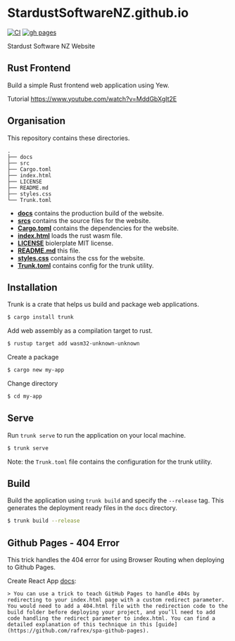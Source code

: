 # StardustSoftwareNZ.github.io

[![CI](https://github.com/StardustSoftwareNZ/StardustSoftwareNZ.github.io/actions/workflows/ci.yml/badge.svg)](https://github.com/StardustSoftwareNZ/StardustSoftwareNZ.github.io/actions/workflows/ci.yml)
[![gh pages](https://github.com/StardustSoftwareNZ/StardustSoftwareNZ.github.io/actions/workflows/pages/pages-build-deployment/badge.svg)](https://github.com/StardustSoftwareNZ/StardustSoftwareNZ.github.io/actions/workflows/pages/pages-build-deployment)

Stardust Software NZ Website

## Rust Frontend

Build a simple Rust frontend web application using Yew.

Tutorial https://www.youtube.com/watch?v=MddGbXgIt2E

## Organisation

This repository contains these directories.

```
.
├── docs
├── src
├── Cargo.toml
├── index.html
├── LICENSE
├── README.md
├── styles.css
└── Trunk.toml
```

- [**docs**](docs) contains the production build of the website.
- [**srcs**](src) contains the source files for the website.
- [**Cargo.toml**](Cargo.toml) contains the dependencies for the website.
- [**index.html**](index.html) loads the rust wasm file.
- [**LICENSE**](LICENSE) biolerplate MIT license.
- [**README.md**](README.md) this file.
- [**styles.css**](styles.css) contains the css for the website.
- [**Trunk.toml**](Trunk.toml) contains config for the trunk utility.

## Installation

Trunk is a crate that helps us build and package web applications.

```bash
$ cargo install trunk
```

Add web assembly as a compilation target to rust.

```bash
$ rustup target add wasm32-unknown-unknown
```

Create a package

```bash
$ cargo new my-app
```

Change directory

```bash
$ cd my-app
```

## Serve

Run `trunk serve` to run the application on your local machine.

```bash
$ trunk serve
```

Note: the `Trunk.toml` file contains the configuration for the trunk utility.

## Build

Build the application using `trunk build` and specify the `--release` tag. This generates the deployment ready files in the `docs` directory.

```bash
$ trunk build --release
```

## Github Pages - 404 Error

This trick handles the 404 error for using Browser Routing when deploying to Github Pages.

Create React App [docs](https://create-react-app.dev/docs/deployment/#github-pages):

    > You can use a trick to teach GitHub Pages to handle 404s by redirecting to your index.html page with a custom redirect parameter. You would need to add a 404.html file with the redirection code to the build folder before deploying your project, and you’ll need to add code handling the redirect parameter to index.html. You can find a detailed explanation of this technique in this [guide](https://github.com/rafrex/spa-github-pages).

